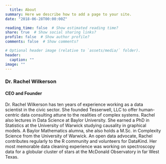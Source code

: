 ```yaml
---
  title: About
summary: Here we describe how to add a page to your site.
date: "2018-06-28T00:00:00Z"

reading_time: false  # Show estimated reading time?
share: true  # Show social sharing links?
profile: false  # Show author profile?
comments: false  # Show comments?

# Optional header image (relative to `assets/media/` folder).
header:
  caption: ""
image: ""
---
```

  
### Dr. Rachel Wilkerson
#### CEO and Founder

Dr. Rachel Wilkerson has ten years of experience working as a data scientist in the civic sector. She founded Tesserwell, LLC to offer human-centric data consulting attune to the realities of complex systems. Rachel also lectures in Data Science at Baylor University. She earned a PhD in Statistics at the University of Warwick studying causality in graphical models. A Baylor Mathematics alumna, she also holds a M.Sc. in Complexity Science from the University of Warwick. An open data advocate, Rachel contributes regularly to the R community and volunteers for DataKind. Her most memorable data cleaning experience was working on spectroscopy data for a globular cluster of stars at the McDonald Observatory in far West Texas. 

